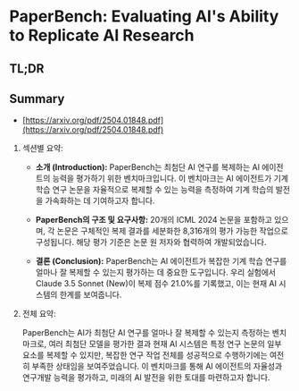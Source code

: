 # PaperBench: Evaluating AI's Ability to Replicate AI Research
## TL;DR
## Summary
- [https://arxiv.org/pdf/2504.01848.pdf](https://arxiv.org/pdf/2504.01848.pdf)

1. 섹션별 요약:

   - **소개 (Introduction):** 
     PaperBench는 최첨단 AI 연구를 복제하는 AI 에이전트의 능력을 평가하기 위한 벤치마크입니다. 이 벤치마크는 AI 에이전트가 기계 학습 연구 논문을 자율적으로 복제할 수 있는 능력을 측정하여 기계 학습의 발전을 가속화하는 데 기여하고자 합니다.

   - **PaperBench의 구조 및 요구사항:**
     20개의 ICML 2024 논문을 포함하고 있으며, 각 논문은 구체적인 복제 결과를 세분화한 8,316개의 평가 가능한 작업으로 구성됩니다. 해당 평가 기준은 논문 원 저자와 협력하여 개발되었습니다.

   - **결론 (Conclusion):** 
     PaperBench는 AI 에이전트가 복잡한 기계 학습 연구를 얼마나 잘 복제할 수 있는지 평가하는 데 중요한 도구입니다. 우리 실험에서 Claude 3.5 Sonnet (New)이 복제 점수 21.0%를 기록했고, 이는 현재 AI 시스템의 한계를 보여줍니다.

2. 전체 요약:

   PaperBench는 AI가 최첨단 AI 연구를 얼마나 잘 복제할 수 있는지 측정하는 벤치마크로, 여러 최첨단 모델을 평가한 결과 현재 AI 시스템은 특정 연구 논문의 일부 요소를 복제할 수 있지만, 복잡한 연구 작업 전체를 성공적으로 수행하기에는 여전히 부족한 상태임을 보여주었습니다. 이 벤치마크를 통해 AI 에이전트의 자율성과 연구개발 능력을 평가하고, 미래의 AI 발전을 위한 토대를 마련하고자 합니다.